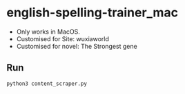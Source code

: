 # english-spelling-trainer_mac

* Only works in MacOS. 
* Customised for Site: wuxiaworld
* Customised for novel: The Strongest gene

## Run

``python3 content_scraper.py``